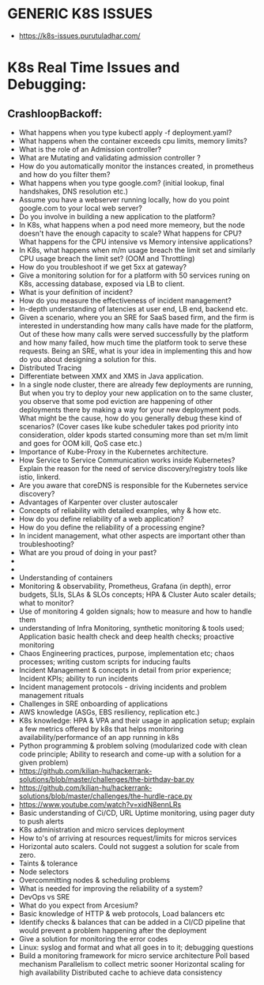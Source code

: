 # GENERIC K8S ISSUES

- https://k8s-issues.purutuladhar.com/

# K8s Real Time Issues and Debugging:

## CrashloopBackoff:

- What happens when you type kubectl apply -f deployment.yaml?
- What happens when the container exceeds cpu limits, memory limits?
- What is the role of an Admission controller?
- What are Mutating and validating admission controller ?
- How do you automatically monitor the instances created, in prometheus and how do you filter them?
- What happens when you type google.com? (initial lookup, final handshakes, DNS resolution etc.)
- Assume you have a webserver running locally, how do you point google.com to your local web server?
- Do you involve in building a new application to the platform?
- In K8s, what happens when a pod need more memeory, but the node doesn't have the enough capacity to scale? What happens for CPU? What happens for  the CPU intensive vs Memory intensive applications?
- In K8s, what happens when m/m usage breach the limit set and similarly CPU usage breach the limit set? (OOM and Throttling) 
- How do you troubleshoot if we get 5xx at gateway?
- Give a monitoring solution for for a platform with 50 services runing on K8s, accessing database, exposed via LB to client.
- What is your definition of incident?
- How do you measure the effectiveness of incident management?
- In-depth understanding of latencies at user end, LB end, backend etc.
- Given a scenario, where you an SRE for SaaS based firm, and the firm is interested in understanding how many calls have made for the platform, Out of these how many calls were served successfully by the platform and how many failed, how much time the platform took to serve these requests. Being an SRE, what is your idea in implementing this and how do you about designing a solution for this.
- Distributed Tracing
- Differentiate between XMX and XMS in Java application.
- In a single node cluster, there are already few deployments are running, But when you try to deploy your new application on to the same cluster, you observe that some pod eviction are happening of other deployments there by making a way for your new deployment pods. What might be the cause, how do you generally debug these kind of scenarios? (Cover cases like kube scheduler takes pod priority into consideration, older kpods started consuming more than set m/m limit and goes for OOM kill, QoS case etc.)
- Importance of Kube-Proxy in the Kubernetes architecture.
- How Service to Service Communication works inside Kubernetes?  Explain the reason for the need of service discovery/registry tools like istio, linkerd.
- Are you aware that coreDNS is responsible for the Kubernetes service discovery?
- Advantages of Karpenter over cluster autoscaler
- Concepts of reliability with detailed examples, why & how etc.
- How do you define reliability of a web application?
- How do you define the reliability of a processing engine?
- In incident management, what other aspects are important other than troubleshooting?
- What are you proud of doing in your past?
- 
- 
- Understanding of containers
- Monitoring & observability, Prometheus, Grafana (in depth), error budgets, SLIs, SLAs & SLOs concepts; HPA & Cluster Auto scaler details; what to monitor?
- Use of monitoring 4 golden signals; how to measure and how to handle them
- understanding of Infra Monitoring, synthetic monitoring & tools used; Application basic health check and deep health checks; proactive monitoring
- Chaos Engineering practices, purpose, implementation etc; chaos processes; writing custom scripts for inducing faults
- Incident Management & concepts in detail from prior experience; Incident KPIs; ability to run incidents
- Incident management protocols - driving incidents and problem management rituals
- Challenges in SRE onboarding of applications
- AWS knowledge (ASGs, EBS resiliency, replication etc.)
- K8s knowledge: HPA & VPA and their usage in application setup; explain a few metrics offered by k8s that helps monitoring availability/performance of an app running in k8s
- Python programming & problem solving (modularized code with clean code principle; Ability to research and come-up with a solution for a given problem)
- https://github.com/kilian-hu/hackerrank-solutions/blob/master/challenges/the-birthday-bar.py
- https://github.com/kilian-hu/hackerrank-solutions/blob/master/challenges/the-hurdle-race.py
- https://www.youtube.com/watch?v=xidN8ennLRs
- Basic understanding of Ci/CD, URL Uptime monitoring, using pager duty to push alerts
- K8s administration and micro services deployment
- How to's of arriving at resources request/limits for micros services
- Horizontal auto scalers. Could not suggest a solution for scale from zero.
- Taints & tolerance
- Node selectors
- Overcommitting nodes & scheduling problems
- What is needed for improving the reliability of a system?
- DevOps vs SRE
- What do you expect from Arcesium?
- Basic knowledge of HTTP & web protocols, Load balancers etc
- Identify checks & balances that can be added in a CI/CD pipeline that would prevent a problem happening after the deployment
- Give a solution for monitoring the error codes
- Linux: syslog and format and what all goes in to it; debugging questions
- Build a monitoring framework for micro service architecture
       Poll based mechanism
       Parallelism to collect metric sooner
       Horizontal scaling for high availability
       Distributed cache to achieve data consistency
